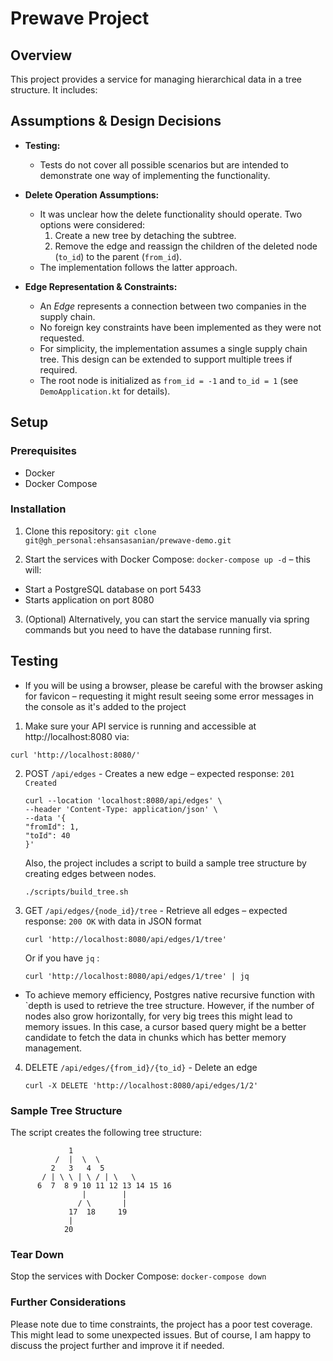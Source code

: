 # Prewave Project

## Overview

This project provides a service for managing hierarchical data in a tree structure. It includes:

## Assumptions & Design Decisions

- **Testing:**
    - Tests do not cover all possible scenarios but are intended to demonstrate one way of implementing the
      functionality.

- **Delete Operation Assumptions:**
    - It was unclear how the delete functionality should operate. Two options were considered:
        1. Create a new tree by detaching the subtree.
        2. Remove the edge and reassign the children of the deleted node (`to_id`) to the parent (`from_id`).
    - The implementation follows the latter approach.

- **Edge Representation & Constraints:**
    - An *Edge* represents a connection between two companies in the supply chain.
    - No foreign key constraints have been implemented as they were not requested.
    - For simplicity, the implementation assumes a single supply chain tree. This design can be extended to support
      multiple trees if required.
    - The root node is initialized as `from_id = -1` and `to_id = 1` (see `DemoApplication.kt` for details).

## Setup

### Prerequisites

- Docker
- Docker Compose

### Installation

1. Clone this repository: `git clone git@gh_personal:ehsansasanian/prewave-demo.git`

2. Start the services with Docker Compose: `docker-compose up -d` – this will:

- Start a PostgreSQL database on port 5433
- Starts application on port 8080

3. (Optional) Alternatively, you can start the service manually via spring commands but you need to have the database
   running
   first.

## Testing

* If you will be using a browser, please be careful with the browser asking for favicon – requesting it might result seeing some error messages in the
   console as it's added to the project

1. Make sure your API service is running and accessible at http://localhost:8080 via:

```
curl 'http://localhost:8080/'
```

2. POST `/api/edges` - Creates a new edge – expected response: `201 Created`

    ```
   curl --location 'localhost:8080/api/edges' \
    --header 'Content-Type: application/json' \
    --data '{
    "fromId": 1,
    "toId": 40
    }'
   ```

   Also, the project includes a script to build a sample tree structure by creating edges between nodes.

   ```
   ./scripts/build_tree.sh
   ```
3. GET `/api/edges/{node_id}/tree` - Retrieve all edges – expected response: `200 OK` with data in JSON format

    ```
    curl 'http://localhost:8080/api/edges/1/tree'
    ```

   Or if you have `jq` :

    ```
    curl 'http://localhost:8080/api/edges/1/tree' | jq
    ```

* To achieve memory efficiency, Postgres native recursive function with `depth is used to retrieve the tree structure. However, if the number of nodes also grow horizontally, for very big trees this might lead to memory issues. In this case, a cursor based query might be a better candidate to fetch the data in chunks which has better memory management.

4. DELETE `/api/edges/{from_id}/{to_id}` - Delete an edge

    ```
    curl -X DELETE 'http://localhost:8080/api/edges/1/2'
    ```

### Sample Tree Structure

The script creates the following tree structure:

```
             1
          /  |  \  \
         2   3   4  5
       / | \ \ | \ / | \   \
      6  7  8 9 10 11 12 13 14 15 16
                |        |
               / \       |
             17  18     19
             |
            20
```

### Tear Down

Stop the services with Docker Compose: `docker-compose down`

### Further Considerations

Please note due to time constraints, the project has a poor test coverage. This might lead to some unexpected issues. But of course, I am happy to discuss the project further and improve it if needed.